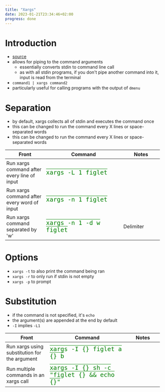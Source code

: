 ```yaml
---
title: "Xargs"
date: 2023-01-21T23:34:46+02:00
progress: done
---
```


# Introduction
- [source](https://www.youtube.com/watch?v=rp7jLi_kgPg)
- allows for piping to the command arguments
	- essentially converts stdin to command line call
	- as with all stdin programs, if you don't pipe another command into it, input is read from the terminal
- `command1 | xargs command2`
- particularly useful for calling programs with the output of `dmenu`


# Separation
- by default, xargs collects all of stdin and executes the command once
- this can be changed to run the command every X lines or space-separated words
- this can be changed to run the command every X lines or space-separated words

Front|Hotkey|Command|Notes|Perskey
-|-|-|-|-
Run xargs command after every line of input||xargs -L 1 figlet
Run xargs command after every word of input||xargs -n 1 figlet
Run xargs command separated by 'w'||xargs -n 1 -d w figlet|Delimiter

# Options 
- `xargs -t` to also print the command being ran
- `xargs -r` to only run if stdin is not empty
- `xargs -p` to prompt

# Substitution
- if the command is not specified, it's `echo`
- the argument(s) are appended at the end by default
- `-I` implies `-L1`

Front|Hotkey|Command|Notes|Perskey
-|-|-|-|-
Run xargs using substitution for the argument||xargs -I {} figlet a {} b
Run multiple commands in an xargs call||xargs -I {} sh -c "figlet {} && echo {}"


<style> table td:nth-child(2), table td:nth-child(5), table th:nth-child(2), table th:nth-child(5){ display: none; } table td:nth-child(1) { width: 150px; } table td:nth-child(3) { font-size: 1.5em; font-family: monospace; text-decoration: overline 1px green; color: green; } table td:nth-child(4), table td:nth-child(1){ width: 250px; } table td:nth-child(3){ width: 50%; } /* disable joplin's default huge padding */ th, td, tr { padding: 4px !important; } </style> 
 

